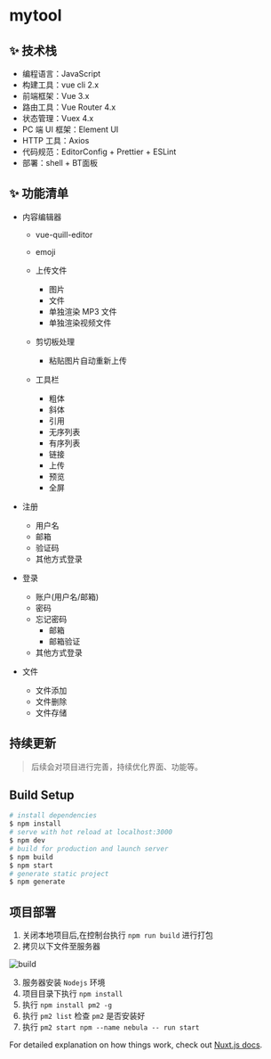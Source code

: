 
# mytool



## ✨ 技术栈
- 编程语言：JavaScript 
- 构建工具：vue cli 2.x
- 前端框架：Vue 3.x
- 路由工具：Vue Router 4.x
- 状态管理：Vuex 4.x
- PC 端 UI 框架：Element UI
- HTTP 工具：Axios
- 代码规范：EditorConfig + Prettier + ESLint
- 部署：shell + BT面板

## ✨ 功能清单
 
- 内容编辑器
  - vue-quill-editor
  - emoji
  - 上传文件
    - 图片
    - 文件
    - 单独渲染 MP3 文件
    - 单独渲染视频文件
  - 剪切板处理
    - 粘贴图片自动重新上传
 
  - 工具栏
    - 粗体
    - 斜体
    - 引用
    - 无序列表
    - 有序列表
    - 链接
    - 上传
    - 预览
    - 全屏

- 注册
  - 用户名
  - 邮箱
  - 验证码
  - 其他方式登录
- 登录
  - 账户(用户名/邮箱)
  - 密码
  - 忘记密码
    - 邮箱
    - 邮箱验证
  - 其他方式登录
  
- 文件
  - 文件添加
  - 文件删除
  - 文件存储
  
  
  
  
## 持续更新

> 后续会对项目进行完善，持续优化界面、功能等。

## Build Setup

```bash
# install dependencies
$ npm install
# serve with hot reload at localhost:3000
$ npm dev
# build for production and launch server
$ npm build
$ npm start
# generate static project
$ npm generate
```

## 项目部署
1. 关闭本地项目后,在控制台执行 `npm run build` 进行打包
2. 拷贝以下文件至服务器

![build](assets/build.png)
   
3. 服务器安装 `Nodejs` 环境
4. 项目目录下执行 `npm install`
5. 执行 `npm install pm2 -g`
6. 执行 `pm2 list` 检查 `pm2` 是否安装好
7. 执行 `pm2 start npm --name nebula -- run start`


For detailed explanation on how things work, check out [Nuxt.js docs](https://nuxtjs.org).
